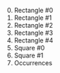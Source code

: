 0. Rectangle #0
1. Rectangle #1
2. Rectangle #2
3. Rectangle #3
4. Rectangle #4
5. Square #0
6. Square #1
7. Occurrences
